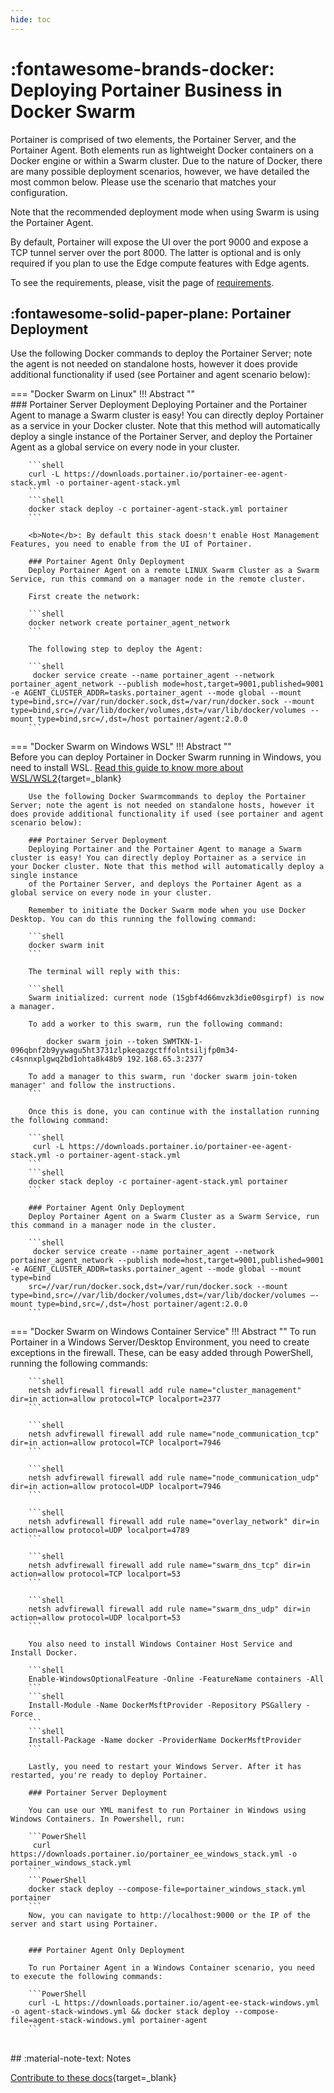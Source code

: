```yaml
---
hide: toc
---
```


# :fontawesome-brands-docker: Deploying Portainer Business in Docker Swarm

Portainer is comprised of two elements, the Portainer Server, and the Portainer Agent. Both elements run as lightweight Docker containers on a Docker engine or within a Swarm cluster. Due to the nature of Docker, there are many possible deployment scenarios, however, we have detailed the most common below. Please use the scenario that matches your configuration.

Note that the recommended deployment mode when using Swarm is using the Portainer Agent.

By default, Portainer will expose the UI over the port 9000 and expose a TCP tunnel server over the port 8000. The latter is optional and is only required if you plan to use the Edge compute features with Edge agents.

To see the requirements, please, visit the page of [requirements](/v2.0-be/deploy/requirements/).

## :fontawesome-solid-paper-plane: Portainer Deployment

Use the following Docker commands to deploy the Portainer Server; note the agent is not needed on standalone hosts, however it does provide additional functionality if used (see Portainer and agent scenario below):

=== "Docker Swarm on Linux"
    !!! Abstract ""        
        ### Portainer Server Deployment
        Deploying Portainer and the Portainer Agent to manage a Swarm cluster is easy! You can directly deploy Portainer as a service in your Docker cluster. Note that this method will automatically deploy a single instance of the Portainer Server, and deploy the Portainer Agent as a global service on every node in your cluster.

        ```shell
        curl -L https://downloads.portainer.io/portainer-ee-agent-stack.yml -o portainer-agent-stack.yml
        ```
        ```shell
        docker stack deploy -c portainer-agent-stack.yml portainer
        ```

        <b>Note</b>: By default this stack doesn't enable Host Management Features, you need to enable from the UI of Portainer.
        
        ### Portainer Agent Only Deployment
        Deploy Portainer Agent on a remote LINUX Swarm Cluster as a Swarm Service, run this command on a manager node in the remote cluster.

        First create the network:

        ```shell
        docker network create portainer_agent_network
        ```

        The following step to deploy the Agent:

        ```shell
         docker service create --name portainer_agent --network portainer_agent_network --publish mode=host,target=9001,published=9001 -e AGENT_CLUSTER_ADDR=tasks.portainer_agent --mode global --mount type=bind,src=//var/run/docker.sock,dst=/var/run/docker.sock --mount type=bind,src=//var/lib/docker/volumes,dst=/var/lib/docker/volumes --mount type=bind,src=/,dst=/host portainer/agent:2.0.0
        ```


=== "Docker Swarm on Windows WSL"
    !!! Abstract ""    
        Before you can deploy Portainer in Docker Swarm running in Windows, you need to install WSL. [Read this guide to know more about WSL/WSL2](https://docs.microsoft.com/en-us/windows/wsl/install-win10){target=_blank}

        Use the following Docker Swarmcommands to deploy the Portainer Server; note the agent is not needed on standalone hosts, however it does provide additional functionality if used (see portainer and agent scenario below):
        
        ### Portainer Server Deployment
        Deploying Portainer and the Portainer Agent to manage a Swarm cluster is easy! You can directly deploy Portainer as a service in your Docker cluster. Note that this method will automatically deploy a single instance 
        of the Portainer Server, and deploys the Portainer Agent as a global service on every node in your cluster.

        Remember to initiate the Docker Swarm mode when you use Docker Desktop. You can do this running the following command:

        ```shell
        docker swarm init
        ```

        The terminal will reply with this:

        ```shell
        Swarm initialized: current node (15gbf4d66mvzk3die00sgirpf) is now a manager.

        To add a worker to this swarm, run the following command:

            docker swarm join --token SWMTKN-1-096qbnf2b9yywagu5ht3731zlpkeqazgctffolntsiljfp0m34-c4snnxplgwq2bd1ohta8k48b9 192.168.65.3:2377

        To add a manager to this swarm, run 'docker swarm join-token manager' and follow the instructions.
        ```

        Once this is done, you can continue with the installation running the following command:

        ```shell
         curl -L https://downloads.portainer.io/portainer-ee-agent-stack.yml -o portainer-agent-stack.yml
        ```
        ```shell
        docker stack deploy -c portainer-agent-stack.yml portainer
        ```

        ### Portainer Agent Only Deployment
        Deploy Portainer Agent on a Swarm Cluster as a Swarm Service, run this command in a manager node in the cluster.

        ```shell
         docker service create --name portainer_agent --network portainer_agent_network --publish mode=host,target=9001,published=9001 -e AGENT_CLUSTER_ADDR=tasks.portainer_agent --mode global --mount type=bind
        src=//var/run/docker.sock,dst=/var/run/docker.sock --mount type=bind,src=//var/lib/docker/volumes,dst=/var/lib/docker/volumes –-mount type=bind,src=/,dst=/host portainer/agent:2.0.0
        ```

=== "Docker Swarm on Windows Container Service"
    !!! Abstract ""
        To run Portainer in a Windows Server/Desktop Environment, you need to create exceptions in the firewall. These, can be easy added through PowerShell, running the following commands:

        ```shell
        netsh advfirewall firewall add rule name="cluster_management" dir=in action=allow protocol=TCP localport=2377
        ```

        ```shell
        netsh advfirewall firewall add rule name="node_communication_tcp" dir=in action=allow protocol=TCP localport=7946
        ```

        ```shell
        netsh advfirewall firewall add rule name="node_communication_udp" dir=in action=allow protocol=UDP localport=7946
        ```

        ```shell
        netsh advfirewall firewall add rule name="overlay_network" dir=in action=allow protocol=UDP localport=4789
        ```

        ```shell
        netsh advfirewall firewall add rule name="swarm_dns_tcp" dir=in action=allow protocol=TCP localport=53
        ```

        ```shell
        netsh advfirewall firewall add rule name="swarm_dns_udp" dir=in action=allow protocol=UDP localport=53
        ```

        You also need to install Windows Container Host Service and Install Docker.

        ```shell
        Enable-WindowsOptionalFeature -Online -FeatureName containers -All
        ```
        ```shell
        Install-Module -Name DockerMsftProvider -Repository PSGallery -Force
        ```
        ```shell
        Install-Package -Name docker -ProviderName DockerMsftProvider
        ```

        Lastly, you need to restart your Windows Server. After it has restarted, you're ready to deploy Portainer.

        ### Portainer Server Deployment

        You can use our YML manifest to run Portainer in Windows using Windows Containers. In Powershell, run:

        ```PowerShell
         curl https://downloads.portainer.io/portainer_ee_windows_stack.yml -o portainer_windows_stack.yml
        ```
        ```PowerShell
        docker stack deploy --compose-file=portainer_windows_stack.yml portainer
        ```
        Now, you can navigate to http://localhost:9000 or the IP of the server and start using Portainer.

        
        ### Portainer Agent Only Deployment

        To run Portainer Agent in a Windows Container scenario, you need to execute the following commands:

        ```PowerShell
        curl -L https://downloads.portainer.io/agent-ee-stack-windows.yml -o agent-stack-windows.yml && docker stack deploy --compose-file=agent-stack-windows.yml portainer-agent
        ```


<br>
## :material-note-text: Notes

[Contribute to these docs](https://github.com/portainer/portainer-docs/blob/master/contributing.md){target=_blank}